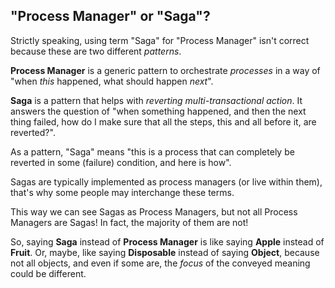 ## "Process Manager" or "Saga"?

Strictly speaking, using term "Saga" for "Process Manager" isn't correct because
these are two different _patterns_.

**Process Manager** is a generic pattern to orchestrate _processes_ in a way of
"when _this_ happened, what should happen _next_".

**Saga** is a pattern that helps with _reverting multi-transactional action_.
It answers the question of "when something happened, and then the next thing failed,
how do I make sure that all the steps, this and all before it, are reverted?".

As a pattern, "Saga" means "this is a process that can completely be reverted in some (failure)
condition, and here is how".

Sagas are typically implemented as process managers (or live within them), that's why some people may
interchange these terms.

This way we can see Sagas as Process Managers, but not all Process Managers are Sagas!
In fact, the majority of them are not!

So, saying **Saga** instead of **Process Manager** is like
saying **Apple** instead of **Fruit**.
Or, maybe, like saying **Disposable** instead of saying **Object**, because not all objects,
and even if some are, the _focus_ of the conveyed meaning could be different.
